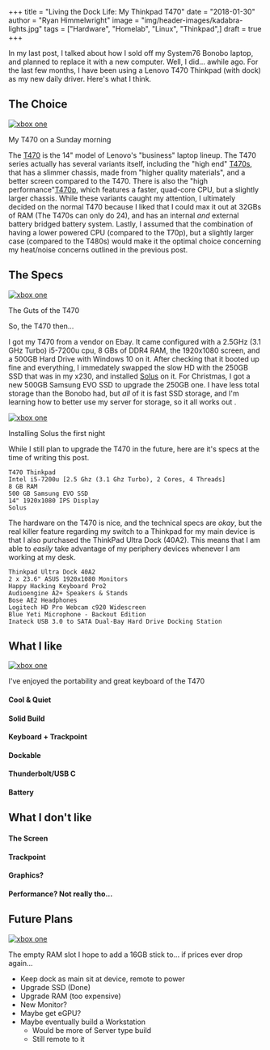 +++
title  = "Living the Dock Life: My Thinkpad T470"
date   = "2018-01-30"
author = "Ryan Himmelwright"
image  = "img/header-images/kadabra-lights.jpg"
tags   = ["Hardware", "Homelab", "Linux", "Thinkpad",]
draft  = true
+++

In my last post, I talked about how I sold off my System76 Bonobo laptop, and
 planned to replace it with a new computer. Well, I did... awhile ago. For the
 last few months, I have been using a Lenovo T470 Thinkpad (with dock) as my new
 daily driver. Here's what I think.

<!--more-->

## The Choice

<a href="../../img/posts/my-t470/coffee-picture.jpg"><img alt="xbox one" src="../../img/posts/my-t470/coffee-picture.jpg" style="max-width: 100%;"/></a>
<div class="caption">My T470 on a Sunday morning</div>

The
[T470](https://www.notebookcheck.net/Lenovo-ThinkPad-T470-Core-i5-Full-HD-Notebook-Review.198130.0.html)
is the 14" model of Lenovo's "business" laptop lineup. The T470 series actually
has several variants itself, including the "high end"
[T470s](https://www.notebookcheck.net/Lenovo-ThinkPad-T470s-Core-i7-WQHD-Laptop-Review.200880.0.html),
that has a slimmer chassis, made from "higher quality materials", and a better
screen compared to the T470. There is also the "high
performance"[T470p](https://www.notebookcheck.net/Lenovo-ThinkPad-T470p-Core-i7-GeForce-940MX-Laptop-Review.226802.0.html),
which features a faster, quad-core CPU, but a slightly larger chassis. While
these variants caught my attention, I ultimately decided on the normal T470
because I liked that I could max it out at 32GBs of RAM (The T470s can only do
24), and has an internal *and* external battery bridged battery system. Lastly,
I assumed that the combination of having a lower powered CPU (compared to the
T70p), but a slightly larger case (compared to the T480s) would make it the
optimal choice concerning my heat/noise concerns outlined in the previous post.

## The Specs

<a href="../../img/posts/my-t470/inside.jpg"><img alt="xbox one" src="../../img/posts/my-t470/inside.jpg" style="max-width: 100%;"/></a>
<div class="caption">The Guts of the T470</div>

So, the T470 then... 

I got my T470 from a vendor on Ebay. It came configured with a 2.5GHz (3.1 GHz
Turbo) i5-7200u cpu, 8 GBs of DDR4 RAM, the 1920x1080 screen, and a 500GB Hard
Drive with Windows 10 on it. After checking that it booted up fine and
everything, I immedately swapped the slow HD with the 250GB SSD that was in my
x230, and installed [Solus](https://solus-project.com) on it. For Christmas, I
got a new 500GB Samsung EVO SSD to upgrade the 250GB one. I have less total
storage than the Bonobo had, but *all* of it is fast SSD storage, and I'm
learning how to better use my server for storage, so it all works out <i class="fa fa-smile-o" aria-hidden="true"></i>.

<a href="../../img/posts/my-t470/solus-install.jpg"><img alt="xbox one" src="../../img/posts/my-t470/solus-install.jpg" style="max-width: 100%;"/></a>
<div class="caption">Installing Solus the first night</div>

While I still plan to upgrade the T470 in the future, here are it's specs at the
time of writing this post. 

```
T470 Thinkpad
Intel i5-7200u [2.5 Ghz (3.1 Ghz Turbo), 2 Cores, 4 Threads]
8 GB RAM
500 GB Samsung EVO SSD
14" 1920x1080 IPS Display 
Solus
```

The hardware on the T470 is nice, and the technical specs are *okay*, but the
real killer feature regarding my switch to a Thinkpad for my main device is that
I also purchased the ThinkPad Ultra Dock (40A2). This means that I am able to
*easily* take advantage of my periphery devices whenever I am working at my
desk. 

```
Thinkpad Ultra Dock 40A2
2 x 23.6" ASUS 1920x1080 Monitors
Happy Hacking Keyboard Pro2 
Audioengine A2+ Speakers & Stands
Bose AE2 Headphones
Logitech HD Pro Webcam c920 Widescreen
Blue Yeti Microphone - Backout Edition
Inateck USB 3.0 to SATA Dual-Bay Hard Drive Docking Station
```


## What I like

<a href="../../img/posts/my-t470/hotel.jpg"><img alt="xbox one" src="../../img/posts/my-t470/hotel.jpg" style="max-width: 100%;"/></a>
<div class="caption">I've enjoyed the portability and great keyboard of the T470</div>

#### Cool & Quiet

#### Solid Build

#### Keyboard + Trackpoint

#### Dockable

#### Thunderbolt/USB C

#### Battery

## What I don't like

#### The Screen

#### Trackpoint

#### Graphics?

#### Performance? Not really tho...

## Future Plans

<a href="../../img/posts/my-t470/ram-upgrade.jpg"><img alt="xbox one" src="../../img/posts/my-t470/ram-upgrade.jpg" style="max-width: 100%;"/></a>
<div class="caption">The empty RAM slot I hope to add a 16GB stick to... if prices ever drop again...</div>

* Keep dock as main sit at device, remote to power
* Upgrade SSD (Done)
* Upgrade RAM (too expensive)
* New Monitor?
* Maybe get eGPU?
* Maybe eventually build a Workstation
  * Would be more of Server type build
  * Still remote to it
